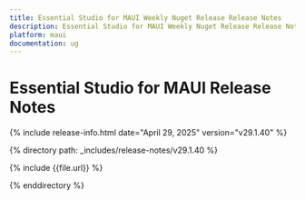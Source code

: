 ```yaml
---
title: Essential Studio for MAUI Weekly Nuget Release Release Notes  
description: Essential Studio for MAUI Weekly Nuget Release Release Notes  
platform: maui
documentation: ug
---
```


# Essential Studio for MAUI  Release Notes  

{% include release-info.html date="April 29, 2025"  version="v29.1.40" %} 

{% directory path: _includes/release-notes/v29.1.40 %}

{% include {{file.url}} %}

{% enddirectory %}
